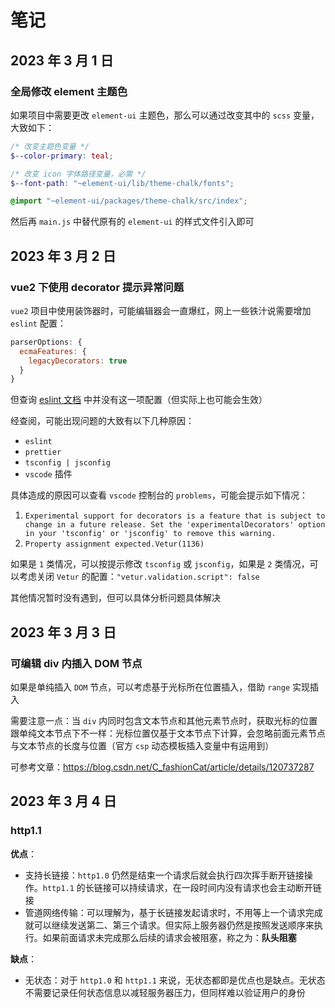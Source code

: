 # 笔记

## 2023 年 3 月 1 日

### 全局修改 element 主题色

如果项目中需要更改 `element-ui` 主题色，那么可以通过改变其中的 `scss` 变量，大致如下：

```scss
/* 改变主题色变量 */
$--color-primary: teal;

/* 改变 icon 字体路径变量，必需 */
$--font-path: "~element-ui/lib/theme-chalk/fonts";

@import "~element-ui/packages/theme-chalk/src/index";
```

然后再 `main.js` 中替代原有的 `element-ui` 的样式文件引入即可

## 2023 年 3 月 2 日

### vue2 下使用 decorator 提示异常问题

`vue2` 项目中使用装饰器时，可能编辑器会一直爆红，网上一些铁汁说需要增加 `eslint` 配置：

```javascript
parserOptions: {
  ecmaFeatures: {
    legacyDecorators: true
  }
}
```

但查询 [eslint 文档](https://eslint.bootcss.com/docs/user-guide/configuring#specifying-parser-options) 中并没有这一项配置（但实际上也可能会生效）

经查阅，可能出现问题的大致有以下几种原因：

- `eslint`
- `prettier`
- `tsconfig | jsconfig`
- `vscode` 插件

具体造成的原因可以查看 `vscode` 控制台的 `problems`，可能会提示如下情况：

1. `Experimental support for decorators is a feature that is subject to change in a future release. Set the 'experimentalDecorators' option in your 'tsconfig' or 'jsconfig' to remove this warning.`
2. `Property assignment expected.Vetur(1136)`

如果是 `1` 类情况，可以按提示修改 `tsconfig` 或 `jsconfig`，如果是 `2` 类情况，可以考虑关闭 `Vetur` 的配置：`"vetur.validation.script": false`

其他情况暂时没有遇到，但可以具体分析问题具体解决

## 2023 年 3 月 3 日

### 可编辑 div 内插入 DOM 节点

如果是单纯插入 `DOM` 节点，可以考虑基于光标所在位置插入，借助 `range` 实现插入

需要注意一点：当 `div` 内同时包含文本节点和其他元素节点时，获取光标的位置跟单纯文本节点下不一样：光标位置仅基于文本节点下计算，会忽略前面元素节点与文本节点的长度与位置（官方 `csp` 动态模板插入变量中有运用到）

可参考文章：<https://blog.csdn.net/C_fashionCat/article/details/120737287>

## 2023 年 3 月 4 日

### http1.1

**优点**：

- 支持长链接：`http1.0` 仍然是结束一个请求后就会执行四次挥手断开链接操作。`http1.1` 的长链接可以持续请求，在一段时间内没有请求也会主动断开链接
- 管道网络传输：可以理解为，基于长链接发起请求时，不用等上一个请求完成就可以继续发送第二、第三个请求。但实际上服务器仍然是按照发送顺序来执行。如果前面请求未完成那么后续的请求会被阻塞，称之为：**队头阻塞**

**缺点**：

- 无状态：对于 `http1.0` 和 `http1.1` 来说，无状态都即是优点也是缺点。无状态不需要记录任何状态信息以减轻服务器压力，但同样难以验证用户的身份
